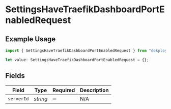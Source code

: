 # SettingsHaveTraefikDashboardPortEnabledRequest

## Example Usage

```typescript
import { SettingsHaveTraefikDashboardPortEnabledRequest } from "dokploy-sdk/models/operations";

let value: SettingsHaveTraefikDashboardPortEnabledRequest = {};
```

## Fields

| Field              | Type               | Required           | Description        |
| ------------------ | ------------------ | ------------------ | ------------------ |
| `serverId`         | *string*           | :heavy_minus_sign: | N/A                |